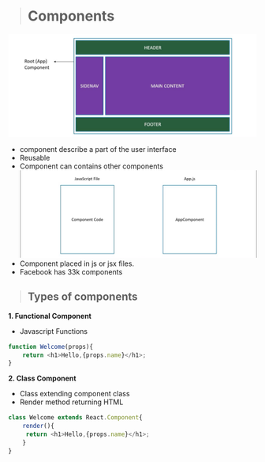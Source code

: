 > # Components
  ![Components](https://github.com/ppm143/AllProjectImages/blob/master/ReactJS%20Tutorial/Components/1.png)

- component describe a part of the user interface
- Reusable
- Component can contains other components
  ![Components](https://github.com/ppm143/AllProjectImages/blob/master/ReactJS%20Tutorial/Components/2.png)
- Component placed in js or jsx files.
- Facebook has 33k components

> ## Types of components
   **1. Functional Component**

- Javascript Functions

```js
function Welcome(props){
    return <h1>Hello,{props.name}</h1>;
}
```

**2. Class Component**

- Class extending component class
- Render method returning HTML

```js
class Welcome extends React.Component{
    render(){
     return <h1>Hello,{props.name}</h1>;
    }
}
```

